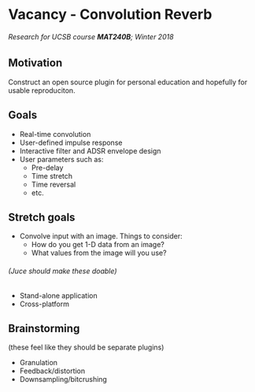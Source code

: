 # Vacancy - Convolution Reverb
###### Research for UCSB course **MAT240B**; Winter 2018


## Motivation
Construct an open source plugin for personal education and hopefully for usable reproduciton.

## Goals
- Real-time convolution
- User-defined impulse response
- Interactive filter and ADSR envelope design
- User parameters such as:
  - Pre-delay
  - Time stretch
  - Time reversal
  - etc.
  
 ## Stretch goals
 - Convolve input with an image. Things to consider:
   - How do you get 1-D data from an image?
   - What values from the image will you use?
 
 ###### (Juce should make these doable)
 - Stand-alone application
 - Cross-platform
 
 ## Brainstorming 
(these feel like they should be separate plugins)
 - Granulation
 - Feedback/distortion
 - Downsampling/bitcrushing
